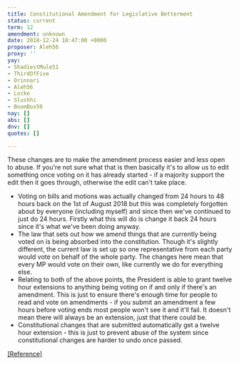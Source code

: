 ```yaml
---
title: Constitutional Amendment for Legislative Betterment
status: current
term: 12
amendment: unknown
date: 2018-12-24 18:47:00 +0000
proposer: Aleh56
proxy: ''
yay:
- ShadiestMule51
- ThirdOfFive
- Orinnari
- Aleh56
- Locke
- Slushhi
- BoomBox59
nay: []
abs: []
dnv: []
quotes: []

---
```

These changes are to make the amendment process easier and less open to abuse. If you're not sure what that is then basically it's to allow us to edit something once voting on it has already started - if a majority support the edit then it goes through, otherwise the edit can't take place.

* Voting on bills and motions was actually changed from 24 hours to 48 hours back on the 1st of August 2018 but this was completely forgotten about by everyone (including myself) and since then we've continued to just do 24 hours. Firstly what this will do is change it back 24 hours since it's what we've been doing anyway.
* The law that sets out how we amend things that are currently being voted on is being absorbed into the constitution. Though it's slightly different, the current law is set up so one representative from each party would vote on behalf of the whole party. The changes here mean that every MP would vote on their own, like currently we do for everything else.
* Relating to both of the above points, the President is able to grant twelve hour extensions to anything being voting on if and only if there's an amendment. This is just to ensure there's enough time for people to read and vote on amendments - if you submit an amendment a few hours before voting ends most people won't see it and it'll fail. It doesn't mean there will always be an extension, just that there could be.
* Constitutional changes that are submitted automatically get a twelve hour extension - this is just to prevent abuse of the system since constitutional changes are harder to undo once passed.

[\[Reference\]](../../uploads/b074.pdf)